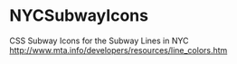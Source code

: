 NYCSubwayIcons
==============

CSS Subway Icons for the Subway Lines in NYC
http://www.mta.info/developers/resources/line_colors.htm
